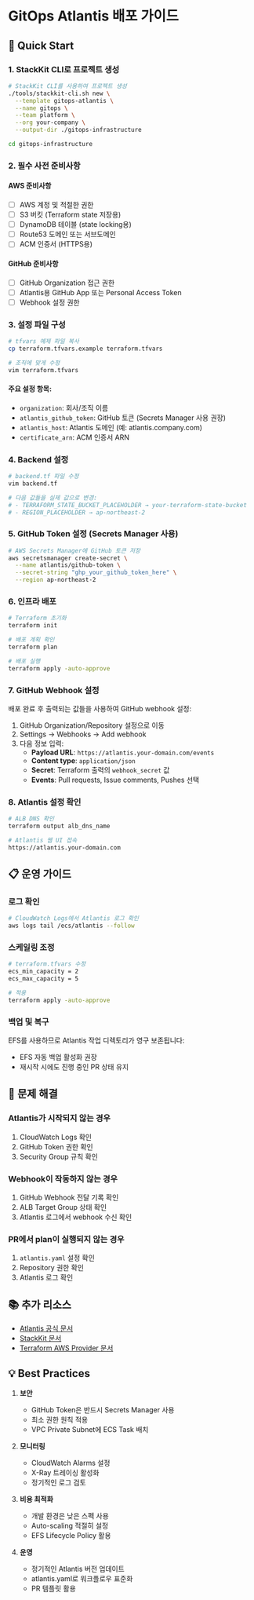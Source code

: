 # GitOps Atlantis 배포 가이드

## 🚀 Quick Start

### 1. StackKit CLI로 프로젝트 생성

```bash
# StackKit CLI를 사용하여 프로젝트 생성
./tools/stackkit-cli.sh new \
  --template gitops-atlantis \
  --name gitops \
  --team platform \
  --org your-company \
  --output-dir ./gitops-infrastructure

cd gitops-infrastructure
```

### 2. 필수 사전 준비사항

#### AWS 준비사항
- [ ] AWS 계정 및 적절한 권한
- [ ] S3 버킷 (Terraform state 저장용)
- [ ] DynamoDB 테이블 (state locking용)
- [ ] Route53 도메인 또는 서브도메인
- [ ] ACM 인증서 (HTTPS용)

#### GitHub 준비사항
- [ ] GitHub Organization 접근 권한
- [ ] Atlantis용 GitHub App 또는 Personal Access Token
- [ ] Webhook 설정 권한

### 3. 설정 파일 구성

```bash
# tfvars 예제 파일 복사
cp terraform.tfvars.example terraform.tfvars

# 조직에 맞게 수정
vim terraform.tfvars
```

#### 주요 설정 항목:
- `organization`: 회사/조직 이름
- `atlantis_github_token`: GitHub 토큰 (Secrets Manager 사용 권장)
- `atlantis_host`: Atlantis 도메인 (예: atlantis.company.com)
- `certificate_arn`: ACM 인증서 ARN

### 4. Backend 설정

```bash
# backend.tf 파일 수정
vim backend.tf

# 다음 값들을 실제 값으로 변경:
# - TERRAFORM_STATE_BUCKET_PLACEHOLDER → your-terraform-state-bucket
# - REGION_PLACEHOLDER → ap-northeast-2
```

### 5. GitHub Token 설정 (Secrets Manager 사용)

```bash
# AWS Secrets Manager에 GitHub 토큰 저장
aws secretsmanager create-secret \
  --name atlantis/github-token \
  --secret-string "ghp_your_github_token_here" \
  --region ap-northeast-2
```

### 6. 인프라 배포

```bash
# Terraform 초기화
terraform init

# 배포 계획 확인
terraform plan

# 배포 실행
terraform apply -auto-approve
```

### 7. GitHub Webhook 설정

배포 완료 후 출력되는 값들을 사용하여 GitHub webhook 설정:

1. GitHub Organization/Repository 설정으로 이동
2. Settings → Webhooks → Add webhook
3. 다음 정보 입력:
   - **Payload URL**: `https://atlantis.your-domain.com/events`
   - **Content type**: `application/json`
   - **Secret**: Terraform 출력의 `webhook_secret` 값
   - **Events**: Pull requests, Issue comments, Pushes 선택

### 8. Atlantis 설정 확인

```bash
# ALB DNS 확인
terraform output alb_dns_name

# Atlantis 웹 UI 접속
https://atlantis.your-domain.com
```

## 📋 운영 가이드

### 로그 확인

```bash
# CloudWatch Logs에서 Atlantis 로그 확인
aws logs tail /ecs/atlantis --follow
```

### 스케일링 조정

```bash
# terraform.tfvars 수정
ecs_min_capacity = 2
ecs_max_capacity = 5

# 적용
terraform apply -auto-approve
```

### 백업 및 복구

EFS를 사용하므로 Atlantis 작업 디렉토리가 영구 보존됩니다:
- EFS 자동 백업 활성화 권장
- 재시작 시에도 진행 중인 PR 상태 유지

## 🔧 문제 해결

### Atlantis가 시작되지 않는 경우

1. CloudWatch Logs 확인
2. GitHub Token 권한 확인
3. Security Group 규칙 확인

### Webhook이 작동하지 않는 경우

1. GitHub Webhook 전달 기록 확인
2. ALB Target Group 상태 확인
3. Atlantis 로그에서 webhook 수신 확인

### PR에서 plan이 실행되지 않는 경우

1. `atlantis.yaml` 설정 확인
2. Repository 권한 확인
3. Atlantis 로그 확인

## 📚 추가 리소스

- [Atlantis 공식 문서](https://www.runatlantis.io/)
- [StackKit 문서](/docs/templates/gitops-atlantis.md)
- [Terraform AWS Provider 문서](https://registry.terraform.io/providers/hashicorp/aws/latest)

## 💡 Best Practices

1. **보안**
   - GitHub Token은 반드시 Secrets Manager 사용
   - 최소 권한 원칙 적용
   - VPC Private Subnet에 ECS Task 배치

2. **모니터링**
   - CloudWatch Alarms 설정
   - X-Ray 트레이싱 활성화
   - 정기적인 로그 검토

3. **비용 최적화**
   - 개발 환경은 낮은 스펙 사용
   - Auto-scaling 적절히 설정
   - EFS Lifecycle Policy 활용

4. **운영**
   - 정기적인 Atlantis 버전 업데이트
   - atlantis.yaml로 워크플로우 표준화
   - PR 템플릿 활용